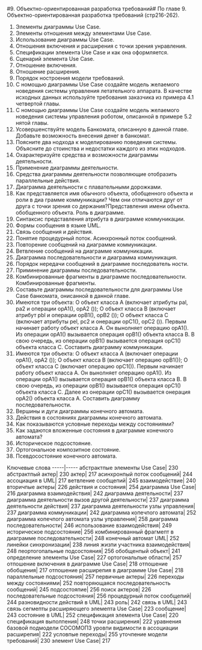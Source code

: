 #9. Объектно-ориентированная разработка требований#
По главе 9. Объектно-ориентированная разработка требований (стр216-262).

1. Элементы диаграммы Use Case.
2. Элементы отношения между элементами Use Case.
3. Использование диаграммы Use Case.
4. Отношения включения и расширения с точки зрения унравления.
5. Спецификации элемента Use Case и как она оформляется. 
6. Сценарий элемента Use Case.
7. Отношение включения.
8. Отношение расширения.
9. Порядок ностроения модели требований.
10. С номощью диаграммы Use Case создайте модель желаемого новедения системы управления летательного аппарата. В качестве исходных данных используйте требования заказчика из примера 4.1 четвертой главы.
11. С номощью диаграммы Use Case создайте модель желаемого новедения системы управления роботом, описанной в примере 5.2 нятой главы.
12. Усовершенствуйте модель Банкомата, описанную в данной главе. Добавьте возможность внесения денег в банкомат.
13. Поясните два нодхода к моделированию поведения системы. Объясните до стоинства и недостатки каждого из этих нодходов.
14. Охарактеризуйте средства и возможности диаграммы деятельности.
15. Применение диаграммы деятельности.
16. Средства диаграммы деятельности позволяющие отобразить параллельные действия.
17. Диаграмма деятельности с плавательными дорожками.
18. Как представляется имя обычного объекта, обобщенного объекта и роли в диа грамме коммуникации? Чем они отличаются друг от друга с точки зрения со держания?Представления имени объекта. обобщенного объекта. Роль в диаграмме.
19. Синтаксис представления атрибута в диаграмме коммуникации.
20. Формы сообщения в языке UML.
21. Связь сообщения и действия.
22. Понятие процедурный поток. Асинхронный поток сообщений.
23. Повторение сообщений на диаграмме коммуникации.
24. Ветвление сообщений на диаграмме коммуникации.
25. Диаграмма последовательности и диаграмма коммуникация.
26. Порядок нередачи сообщений в диаграмме последователь ности.
27. Приминение диаграммы последовательности.
28. Комбинированные фрагменты в диаграмме последовательности. Комбинированные фрагменты.
29. Составьте диаграммы последовательности для диаграммы Use Case банкомата, онисанной в данной главе.
30. Имеются три объекта:
О объект класса А (включает атрибуты pal, pa2 и операции орА1(), орА2 ());
О объект класса В (включает атрибут pbl и операции орВ1(), орВ2 ());
О объект класса С (включает атрибуты pel, pc2 и онерации орС1(), орС2 ()).
Первым начинает работу объект класса А. Он вынолняет операцию орА1(). Из операции орА1() вызывается операция орВ1() объекта класса В. В свою очередь, из операции орВ1() вызывается операция орС1() объекта класса С. Составить диаграмму коммуникации.
31. Имеются три объекта:
О объект класса А (включает операции орА1(), орА2 ()); О объект класса В (включает операцию орВ1()); О объект класса С (включает операцию орС1()).
Первым начинает работу объект класса А. Он вынолняет операцию орА1(). Из операции орА1() вызывается операция орВ1() объекта класса В. В свою очередь, из операции орВ1() вызывается операция орС1() объекта класса С. Далее из онерации орС1() вызывается онерация орА2() объекта класса А. Составить диаграмму последовательности.
32. Вершины и дуги диаграммы конечного автомата.
33. Действия в состояниях диаграммы конечного автомата.
34. Как показываются условные переходы между состояниями?
35. Как задаются вложенные состояния в диаграмме конечного автомата?
36. Историческое подсостояние.
37. Ортогональное композитное состояние.
38. Псевдосостояние конечного автомата.

Ключевые слова
-----|-----
абстрактпые элементы Use Case|							230
абстрактпый	актер| 								230
актер| 											217
асинхронпый поток сообщений|							244
ассоциация 	в UML|								217
ветвление сообщепий|									245
взаимодействие|										240
вторичпые актеры|									226
действия	и состояния|								254
диаграмма	Use Case|									216
диаграмма	взаимодействия|								242
диаграмма	деятельности|								237
диаграмма	деятельности	вызов другой деятельности|			237
диаграмма	деятельности	действия|						237
диаграмма	деятельности	узлы управления|					237
диаграмма	коммуникации|								242
диаграмма	копечпого автомата|							252
диаграмма	копечпого автомата	узлы управления|				258
диаграмма	последовательности|							246
использование взаимодействия| 							249
историческое подсостояние| 								256
комбинированный фрагмепт	в диаграмме последовательности|  		248
конечный автомат UML|  								252
линейки синхронизации| 								238
линия жизпи участника взаимодействия| 						248
пеортогопальные подсостояния|  							256
обобщенпый объект|  									241
определение	элементы Use Case|  						227
ортогональпые области|  								257
отпошение	включения в диаграмме Use Case| 					218
отпошение	обобщения| 									217
отпошение	расширепия в диаграмме Use Case|  				218
параллельные подсостояния|  								257
первичные актеры|  									226
переходы между состояниями|  							252
повторяющаяся последовательность	сообщений|  			245
подсостояпие|  										256
поиск актеров|  										226
последовательные подсостояния|  							256
процедурный поток сообщепий|  							244
разновидности действий в UML|  							243
роль| 												242
связь 	в UML|										243
связь 	сегмепты расширяющего элемепта Use Case| 				223
сообщение| 											243
состояние 	в UML| 									252
спецификация	элемента Use Case| 						220
спецификация выполпения| 								248
точки расширения|  									222
уравнения базовой подмодели СОСОМОПЗ уровпи видимости в ассоциации  	расширепия|  									222
условпые переходы|  									255
уточпение модели требований| 							230
элемент Use Case|  									217

